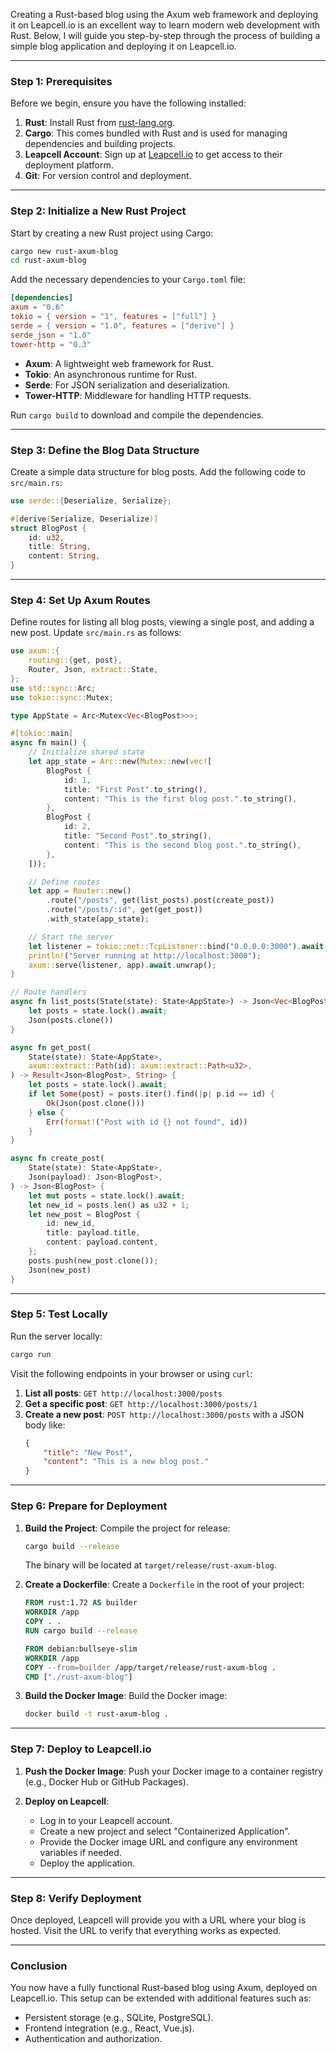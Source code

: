Creating a Rust-based blog using the Axum web framework and deploying it on Leapcell.io is an excellent way to learn modern web development with Rust. Below, I will guide you step-by-step through the process of building a simple blog application and deploying it on Leapcell.io.

---

### **Step 1: Prerequisites**
Before we begin, ensure you have the following installed:
1. **Rust**: Install Rust from [rust-lang.org](https://www.rust-lang.org/tools/install).
2. **Cargo**: This comes bundled with Rust and is used for managing dependencies and building projects.
3. **Leapcell Account**: Sign up at [Leapcell.io](https://leapcell.io) to get access to their deployment platform.
4. **Git**: For version control and deployment.

---

### **Step 2: Initialize a New Rust Project**
Start by creating a new Rust project using Cargo:
```bash
cargo new rust-axum-blog
cd rust-axum-blog
```

Add the necessary dependencies to your `Cargo.toml` file:
```toml
[dependencies]
axum = "0.6"
tokio = { version = "1", features = ["full"] }
serde = { version = "1.0", features = ["derive"] }
serde_json = "1.0"
tower-http = "0.3"
```
- **Axum**: A lightweight web framework for Rust.
- **Tokio**: An asynchronous runtime for Rust.
- **Serde**: For JSON serialization and deserialization.
- **Tower-HTTP**: Middleware for handling HTTP requests.

Run `cargo build` to download and compile the dependencies.

---

### **Step 3: Define the Blog Data Structure**
Create a simple data structure for blog posts. Add the following code to `src/main.rs`:
```rust
use serde::{Deserialize, Serialize};

#[derive(Serialize, Deserialize)]
struct BlogPost {
    id: u32,
    title: String,
    content: String,
}
```

---

### **Step 4: Set Up Axum Routes**
Define routes for listing all blog posts, viewing a single post, and adding a new post. Update `src/main.rs` as follows:
```rust
use axum::{
    routing::{get, post},
    Router, Json, extract::State,
};
use std::sync::Arc;
use tokio::sync::Mutex;

type AppState = Arc<Mutex<Vec<BlogPost>>>;

#[tokio::main]
async fn main() {
    // Initialize shared state
    let app_state = Arc::new(Mutex::new(vec![
        BlogPost {
            id: 1,
            title: "First Post".to_string(),
            content: "This is the first blog post.".to_string(),
        },
        BlogPost {
            id: 2,
            title: "Second Post".to_string(),
            content: "This is the second blog post.".to_string(),
        },
    ]));

    // Define routes
    let app = Router::new()
        .route("/posts", get(list_posts).post(create_post))
        .route("/posts/:id", get(get_post))
        .with_state(app_state);

    // Start the server
    let listener = tokio::net::TcpListener::bind("0.0.0.0:3000").await.unwrap();
    println!("Server running at http://localhost:3000");
    axum::serve(listener, app).await.unwrap();
}

// Route handlers
async fn list_posts(State(state): State<AppState>) -> Json<Vec<BlogPost>> {
    let posts = state.lock().await;
    Json(posts.clone())
}

async fn get_post(
    State(state): State<AppState>,
    axum::extract::Path(id): axum::extract::Path<u32>,
) -> Result<Json<BlogPost>, String> {
    let posts = state.lock().await;
    if let Some(post) = posts.iter().find(|p| p.id == id) {
        Ok(Json(post.clone()))
    } else {
        Err(format!("Post with id {} not found", id))
    }
}

async fn create_post(
    State(state): State<AppState>,
    Json(payload): Json<BlogPost>,
) -> Json<BlogPost> {
    let mut posts = state.lock().await;
    let new_id = posts.len() as u32 + 1;
    let new_post = BlogPost {
        id: new_id,
        title: payload.title,
        content: payload.content,
    };
    posts.push(new_post.clone());
    Json(new_post)
}
```

---

### **Step 5: Test Locally**
Run the server locally:
```bash
cargo run
```
Visit the following endpoints in your browser or using `curl`:
1. **List all posts**: `GET http://localhost:3000/posts`
2. **Get a specific post**: `GET http://localhost:3000/posts/1`
3. **Create a new post**: `POST http://localhost:3000/posts` with a JSON body like:
   ```json
   {
       "title": "New Post",
       "content": "This is a new blog post."
   }
   ```

---

### **Step 6: Prepare for Deployment**
1. **Build the Project**:
   Compile the project for release:
   ```bash
   cargo build --release
   ```
   The binary will be located at `target/release/rust-axum-blog`.

2. **Create a Dockerfile**:
   Create a `Dockerfile` in the root of your project:
   ```dockerfile
   FROM rust:1.72 AS builder
   WORKDIR /app
   COPY . .
   RUN cargo build --release

   FROM debian:bullseye-slim
   WORKDIR /app
   COPY --from=builder /app/target/release/rust-axum-blog .
   CMD ["./rust-axum-blog"]
   ```

3. **Build the Docker Image**:
   Build the Docker image:
   ```bash
   docker build -t rust-axum-blog .
   ```

---

### **Step 7: Deploy to Leapcell.io**
1. **Push the Docker Image**:
   Push your Docker image to a container registry (e.g., Docker Hub or GitHub Packages).

2. **Deploy on Leapcell**:
   - Log in to your Leapcell account.
   - Create a new project and select "Containerized Application".
   - Provide the Docker image URL and configure any environment variables if needed.
   - Deploy the application.

---

### **Step 8: Verify Deployment**
Once deployed, Leapcell will provide you with a URL where your blog is hosted. Visit the URL to verify that everything works as expected.

---

### **Conclusion**
You now have a fully functional Rust-based blog using Axum, deployed on Leapcell.io. This setup can be extended with additional features such as:
- Persistent storage (e.g., SQLite, PostgreSQL).
- Frontend integration (e.g., React, Vue.js).
- Authentication and authorization.
